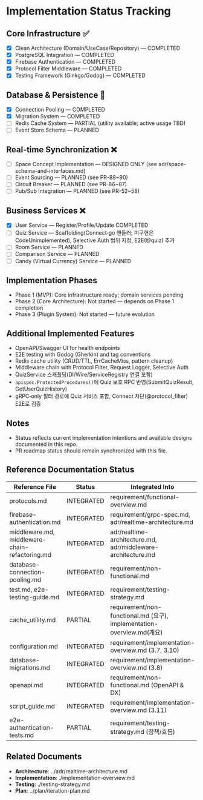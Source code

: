 # Implementation Status Tracking

## Core Infrastructure ✅
- [x] Clean Architecture (Domain/UseCase/Repository) — COMPLETED
- [x] PostgreSQL Integration — COMPLETED
- [x] Firebase Authentication — COMPLETED
- [x] Protocol Filter Middleware — COMPLETED
- [x] Testing Framework (Ginkgo/Godog) — COMPLETED

## Database & Persistence 🔄
- [x] Connection Pooling — COMPLETED
- [x] Migration System — COMPLETED
- [ ] Redis Cache System — PARTIAL (utility available; active usage TBD)
- [ ] Event Store Schema — PLANNED

## Real‑time Synchronization ❌
- [ ] Space Concept Implementation — DESIGNED ONLY (see adr/space-schema-and-interfaces.md)
- [ ] Event Sourcing — PLANNED (see PR-88~90)
- [ ] Circuit Breaker — PLANNED (see PR-86~87)
- [ ] Pub/Sub Integration — PLANNED (see PR-52~58)

## Business Services ❌
- [x] User Service — Register/Profile/Update COMPLETED
- [ ] Quiz Service — Scaffolding(Connect‑go 핸들러; 미구현은 CodeUnimplemented), Selective Auth 범위 지정, E2E(@quiz) 추가
- [ ] Room Service — PLANNED
- [ ] Comparison Service — PLANNED
- [ ] Candy (Virtual Currency) Service — PLANNED

## Implementation Phases
- Phase 1 (MVP): Core infrastructure ready; domain services pending
- Phase 2 (Core Architecture): Not started — depends on Phase 1 completion
- Phase 3 (Plugin System): Not started — future evolution

## Additional Implemented Features
- OpenAPI/Swagger UI for health endpoints
- E2E testing with Godog (Gherkin) and tag conventions
- Redis cache utility (CRUD/TTL, ErrCacheMiss, pattern cleanup)
- Middleware chain with Protocol Filter, Request Logger, Selective Auth
 - QuizService 스캐폴딩(DI/Wire/ServiceRegistry 연결 포함)
 - `apispec.ProtectedProcedures()`에 Quiz 보호 RPC 반영(SubmitQuizResult, GetUserQuizHistory)
 - gRPC‑only 필터 경로에 Quiz 서비스 포함, Connect 차단(@protocol_filter) E2E로 검증

## Notes
- Status reflects current implementation intentions and available designs documented in this repo.
- PR roadmap status should remain synchronized with this file.

## Reference Documentation Status
| Reference File | Status | Integrated Into |
|----------------|--------|-----------------|
| protocols.md | INTEGRATED | requirement/functional-overview.md |
| firebase-authentication.md | INTEGRATED | requirement/grpc-spec.md, adr/realtime-architecture.md |
| middleware.md, middleware-chain-refactoring.md | INTEGRATED | adr/realtime-architecture.md, adr/middleware-architecture.md |
| database-connection-pooling.md | INTEGRATED | requirement/non-functional.md |
| test.md, e2e-testing-guide.md | INTEGRATED | requirement/testing-strategy.md |
| cache_utility.md | PARTIAL | requirement/non-functional.md (요구), implementation-overview.md(개요) |
| configuration.md | INTEGRATED | requirement/implementation-overview.md (3.7, 3.10) |
| database-migrations.md | INTEGRATED | requirement/implementation-overview.md (3.8) |
| openapi.md | INTEGRATED | requirement/non-functional.md (OpenAPI & DX) |
| script_guide.md | INTEGRATED | requirement/implementation-overview.md (3.11) |
| e2e-authentication-tests.md | PARTIAL | requirement/testing-strategy.md (정책/흐름) |

## Related Documents
- **Architecture**: ../adr/realtime-architecture.md
- **Implementation**: ./implementation-overview.md
- **Testing**: ./testing-strategy.md
- **Plan**: ../plan/iteration-plan.md
